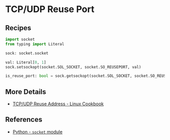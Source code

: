 # TCP/UDP Reuse Port

## Recipes

```python
import socket
from typing import Literal

sock: socket.socket

val: Literal[0, 1]
sock.setsockopt(socket.SOL_SOCKET, socket.SO_REUSEPORT, val)

is_reuse_port: bool = sock.getsockopt(socket.SOL_SOCKET, socket.SO_REUSEPORT) != 0
```

## More Details

- [TCP/UDP Reuse Address - Linux Cookbook](https://leven-cn.github.io/linux-cookbook/cookbook/admin/net/reuse_port)

## References

- [Python - `socket` module](https://docs.python.org/3/library/socket.html)

